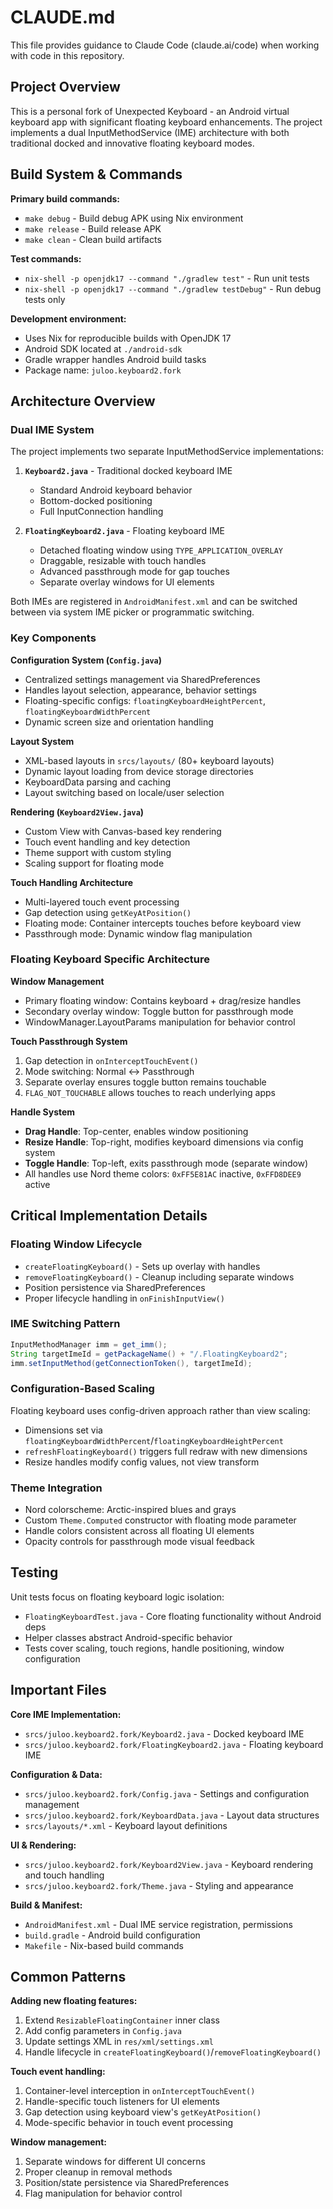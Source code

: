 # CLAUDE.md

This file provides guidance to Claude Code (claude.ai/code) when working with code in this repository.

## Project Overview

This is a personal fork of Unexpected Keyboard - an Android virtual keyboard app with significant floating keyboard enhancements. The project implements a dual InputMethodService (IME) architecture with both traditional docked and innovative floating keyboard modes.

## Build System & Commands

**Primary build commands:**
- `make debug` - Build debug APK using Nix environment
- `make release` - Build release APK  
- `make clean` - Clean build artifacts

**Test commands:**
- `nix-shell -p openjdk17 --command "./gradlew test"` - Run unit tests
- `nix-shell -p openjdk17 --command "./gradlew testDebug"` - Run debug tests only

**Development environment:**
- Uses Nix for reproducible builds with OpenJDK 17
- Android SDK located at `./android-sdk` 
- Gradle wrapper handles Android build tasks
- Package name: `juloo.keyboard2.fork`

## Architecture Overview

### Dual IME System
The project implements two separate InputMethodService implementations:

1. **`Keyboard2.java`** - Traditional docked keyboard IME
   - Standard Android keyboard behavior
   - Bottom-docked positioning
   - Full InputConnection handling

2. **`FloatingKeyboard2.java`** - Floating keyboard IME  
   - Detached floating window using `TYPE_APPLICATION_OVERLAY`
   - Draggable, resizable with touch handles
   - Advanced passthrough mode for gap touches
   - Separate overlay windows for UI elements

Both IMEs are registered in `AndroidManifest.xml` and can be switched between via system IME picker or programmatic switching.

### Key Components

**Configuration System (`Config.java`)**
- Centralized settings management via SharedPreferences
- Handles layout selection, appearance, behavior settings
- Floating-specific configs: `floatingKeyboardHeightPercent`, `floatingKeyboardWidthPercent`
- Dynamic screen size and orientation handling

**Layout System** 
- XML-based layouts in `srcs/layouts/` (80+ keyboard layouts)
- Dynamic layout loading from device storage directories
- KeyboardData parsing and caching
- Layout switching based on locale/user selection

**Rendering (`Keyboard2View.java`)**
- Custom View with Canvas-based key rendering
- Touch event handling and key detection
- Theme support with custom styling
- Scaling support for floating mode

**Touch Handling Architecture**
- Multi-layered touch event processing
- Gap detection using `getKeyAtPosition()` 
- Floating mode: Container intercepts touches before keyboard view
- Passthrough mode: Dynamic window flag manipulation

### Floating Keyboard Specific Architecture

**Window Management**
- Primary floating window: Contains keyboard + drag/resize handles
- Secondary overlay window: Toggle button for passthrough mode
- WindowManager.LayoutParams manipulation for behavior control

**Touch Passthrough System**
1. Gap detection in `onInterceptTouchEvent()`
2. Mode switching: Normal ↔ Passthrough
3. Separate overlay ensures toggle button remains touchable
4. `FLAG_NOT_TOUCHABLE` allows touches to reach underlying apps

**Handle System**
- **Drag Handle**: Top-center, enables window positioning  
- **Resize Handle**: Top-right, modifies keyboard dimensions via config system
- **Toggle Handle**: Top-left, exits passthrough mode (separate window)
- All handles use Nord theme colors: `0xFF5E81AC` inactive, `0xFFD8DEE9` active

## Critical Implementation Details

### Floating Window Lifecycle
- `createFloatingKeyboard()` - Sets up overlay with handles
- `removeFloatingKeyboard()` - Cleanup including separate windows
- Position persistence via SharedPreferences
- Proper lifecycle handling in `onFinishInputView()`

### IME Switching Pattern
```java
InputMethodManager imm = get_imm();
String targetImeId = getPackageName() + "/.FloatingKeyboard2"; 
imm.setInputMethod(getConnectionToken(), targetImeId);
```

### Configuration-Based Scaling
Floating keyboard uses config-driven approach rather than view scaling:
- Dimensions set via `floatingKeyboardWidthPercent`/`floatingKeyboardHeightPercent`  
- `refreshFloatingKeyboard()` triggers full redraw with new dimensions
- Resize handles modify config values, not view transform

### Theme Integration
- Nord colorscheme: Arctic-inspired blues and grays
- Custom `Theme.Computed` constructor with floating mode parameter
- Handle colors consistent across all floating UI elements
- Opacity controls for passthrough mode visual feedback

## Testing

Unit tests focus on floating keyboard logic isolation:
- `FloatingKeyboardTest.java` - Core floating functionality without Android deps
- Helper classes abstract Android-specific behavior
- Tests cover scaling, touch regions, handle positioning, window configuration

## Important Files

**Core IME Implementation:**
- `srcs/juloo.keyboard2.fork/Keyboard2.java` - Docked keyboard IME
- `srcs/juloo.keyboard2.fork/FloatingKeyboard2.java` - Floating keyboard IME

**Configuration & Data:**
- `srcs/juloo.keyboard2.fork/Config.java` - Settings and configuration management
- `srcs/juloo.keyboard2.fork/KeyboardData.java` - Layout data structures
- `srcs/layouts/*.xml` - Keyboard layout definitions

**UI & Rendering:**
- `srcs/juloo.keyboard2.fork/Keyboard2View.java` - Keyboard rendering and touch handling
- `srcs/juloo.keyboard2.fork/Theme.java` - Styling and appearance

**Build & Manifest:**
- `AndroidManifest.xml` - Dual IME service registration, permissions
- `build.gradle` - Android build configuration
- `Makefile` - Nix-based build commands

## Common Patterns

**Adding new floating features:**
1. Extend `ResizableFloatingContainer` inner class
2. Add config parameters in `Config.java`
3. Update settings XML in `res/xml/settings.xml`
4. Handle lifecycle in `createFloatingKeyboard()`/`removeFloatingKeyboard()`

**Touch event handling:**
1. Container-level interception in `onInterceptTouchEvent()`
2. Handle-specific touch listeners for UI elements  
3. Gap detection using keyboard view's `getKeyAtPosition()`
4. Mode-specific behavior in touch event processing

**Window management:**
1. Separate windows for different UI concerns
2. Proper cleanup in removal methods
3. Position/state persistence via SharedPreferences
4. Flag manipulation for behavior control